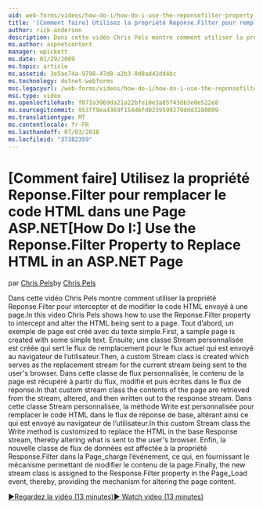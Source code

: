 ```yaml
---
uid: web-forms/videos/how-do-i/how-do-i-use-the-reponsefilter-property-to-replace-html-in-an-aspnet-page
title: '[Comment faire] Utilisez la propriété Reponse.Filter pour remplacer le code HTML dans une Page ASP.NET | Microsoft Docs'
author: rick-anderson
description: Dans cette vidéo Chris Pels montre comment utiliser la propriété Reponse.Filter pour intercepter et de modifier le code HTML envoyé à une page. Tout d’abord, un exemple de page est créée w...
ms.author: aspnetcontent
manager: wpickett
ms.date: 01/29/2009
ms.topic: article
ms.assetid: 3e5ae74a-9798-47d8-a2b3-0d8ad42dd4bc
ms.technology: dotnet-webforms
msc.legacyurl: /web-forms/videos/how-do-i/how-do-i-use-the-reponsefilter-property-to-replace-html-in-an-aspnet-page
msc.type: video
ms.openlocfilehash: f871a3969da21a22bfe10e3a85f43db3e0e522e8
ms.sourcegitcommit: 953ff9ea4369f154d6fd0239599279ddd3280009
ms.translationtype: MT
ms.contentlocale: fr-FR
ms.lasthandoff: 07/03/2018
ms.locfileid: "37382359"
---
```

<a name="how-do-i-use-the-reponsefilter-property-to-replace-html-in-an-aspnet-page"></a><span data-ttu-id="83cb7-104">[Comment faire] Utilisez la propriété Reponse.Filter pour remplacer le code HTML dans une Page ASP.NET</span><span class="sxs-lookup"><span data-stu-id="83cb7-104">[How Do I:] Use the Reponse.Filter Property to Replace HTML in an ASP.NET Page</span></span>
====================
<span data-ttu-id="83cb7-105">par [Chris Pels](https://twitter.com/chrispels)</span><span class="sxs-lookup"><span data-stu-id="83cb7-105">by [Chris Pels](https://twitter.com/chrispels)</span></span>

<span data-ttu-id="83cb7-106">Dans cette vidéo Chris Pels montre comment utiliser la propriété Reponse.Filter pour intercepter et de modifier le code HTML envoyé à une page.</span><span class="sxs-lookup"><span data-stu-id="83cb7-106">In this video Chris Pels shows how to use the Reponse.Filter property to intercept and alter the HTML being sent to a page.</span></span> <span data-ttu-id="83cb7-107">Tout d’abord, un exemple de page est créé avec du texte simple.</span><span class="sxs-lookup"><span data-stu-id="83cb7-107">First, a sample page is created with some simple text.</span></span> <span data-ttu-id="83cb7-108">Ensuite, une classe Stream personnalisée est créée qui sert le flux de remplacement pour le flux actuel qui est envoyé au navigateur de l’utilisateur.</span><span class="sxs-lookup"><span data-stu-id="83cb7-108">Then, a custom Stream class is created which serves as the replacement stream for the current stream being sent to the user's browser.</span></span> <span data-ttu-id="83cb7-109">Dans cette classe de flux personnalisée, le contenu de la page est récupéré à partir du flux, modifié et puis écrites dans le flux de réponse.</span><span class="sxs-lookup"><span data-stu-id="83cb7-109">In that custom stream class the contents of the page are retrieved from the stream, altered, and then written out to the response stream.</span></span> <span data-ttu-id="83cb7-110">Dans cette classe Stream personnalisée, la méthode Write est personnalisée pour remplacer le code HTML dans le flux de réponse de base, altérant ainsi ce qui est envoyé au navigateur de l’utilisateur.</span><span class="sxs-lookup"><span data-stu-id="83cb7-110">In this custom Stream class the Write method is customized to replace the HTML in the base Response stream, thereby altering what is sent to the user's browser.</span></span> <span data-ttu-id="83cb7-111">Enfin, la nouvelle classe de flux de données est affectée à la propriété Response.Filter dans la Page\_charge l’événement, ce qui, en fournissant le mécanisme permettant de modifier le contenu de la page.</span><span class="sxs-lookup"><span data-stu-id="83cb7-111">Finally, the new stream class is assigned to the Response.Filter property in the Page\_Load event, thereby, providing the mechanism for altering the page content.</span></span>

[<span data-ttu-id="83cb7-112">&#9654;Regardez la vidéo (13 minutes)</span><span class="sxs-lookup"><span data-stu-id="83cb7-112">&#9654; Watch video (13 minutes)</span></span>](https://channel9.msdn.com/Blogs/ASP-NET-Site-Videos/how-do-i-use-the-reponsefilter-property-to-replace-html-in-an-aspnet-page)
